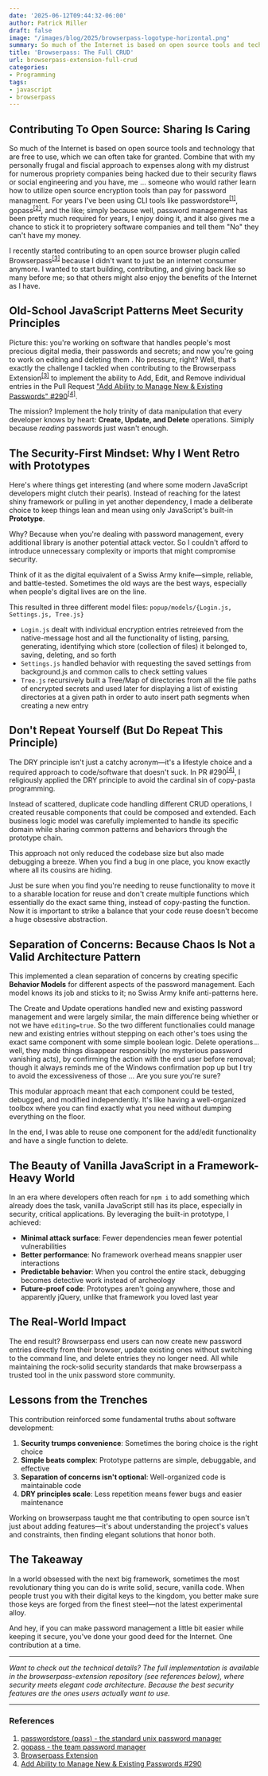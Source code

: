 ```yaml
---
date: '2025-06-12T09:44:32-06:00'
author: Patrick Miller
draft: false
image: "/images/blog/2025/browserpass-logotype-horizontal.png"
summary: So much of the Internet is based on open source tools and technology that are free to use, which we can often take for granted. The next time you use an open source or free tool off the Internet, think about what you can do to help keep it that way.
title: 'Browserpass: The Full CRUD'
url: browserpass-extension-full-crud
categories:
- Programming
tags:
- javascript
- browserpass
---
```

## Contributing To Open Source: Sharing Is Caring

So much of the Internet is based on open source tools and technology that are free to use, which we can often take for granted. Combine that with my personally frugal and fiscial approach to expenses along with my distrust for numerous propriety companies being hacked due to their security flaws or social engineering and you have, me ... someone who would rather learn how to utilize open source encryption tools than pay for password managment. For years I've been using CLI tools like passwordstore<sup>[[1]](#references)</sup>, gopass<sup>[[2]](#references)</sup>, and the like; simply because well, password management has been pretty much required for years, I enjoy doing it, and it also gives me a chance to stick it to proprietery software companies and tell them "No" they can't have my money. <i class="fa-regular fa-dollar-sign"></i> <i class="fa-regular fa-face-smile-wink"></i>

I recently started contributing to an open source browser plugin called Browserpass<sup>[[3]](#references)</sup> because I didn't want to just be an internet consumer anymore. I wanted to start building, contributing, and giving back like so many before me; so that others might also enjoy the benefits of the Internet as I have.

## Old-School JavaScript Patterns Meet Security Principles

Picture this: you're working on software that handles people's most precious digital media, their passwords and secrets; and now you're going to work on editing and deleting them <i class="fa-regular fa-face-surprise"></i>. No pressure, right? Well, that's exactly the challenge I tackled when contributing to the Browserpass Extension<sup>[[3]](#references)</sup> to implement the ability to Add, Edit, and Remove individual entries in the Pull Request ["Add Ability to Manage New & Existing Passwords" #290](#references)<sup>[[4]](#references)</sup>.

The mission? Implement the holy trinity of data manipulation that every developer knows by heart: **Create, Update, and Delete** operations. Simiply because *reading* passwords just wasn't enough.

## The Security-First Mindset: Why I Went Retro with Prototypes

Here's where things get interesting (and where some modern JavaScript developers might clutch their pearls). Instead of reaching for the latest shiny framework or pulling in yet another dependency, I made a deliberate choice to keep things lean and mean using only JavaScript's built-in **Prototype**.

Why? Because when you're dealing with password management, every additional library is another potential attack vector. So I couldn't afford to introduce unnecessary complexity or imports that might compromise security.

Think of it as the digital equivalent of a Swiss Army knife—simple, reliable, and battle-tested. Sometimes the old ways are the best ways, especially when people's digital lives are on the line.

This resulted in three different model files: `popup/models/{Login.js, Settings.js, Tree.js}`

- `Login.js` dealt with individual encryption entries retreieved from the native-message host and all the functionality of listing, parsing, generating, identifying which store (collection of files) it belonged to, saving, deleting, and so forth
- `Settings.js` handled behavior with requesting the saved settings from background.js and common calls to check setting values
- `Tree.js` recursively built a Tree/Map of directories from all the file paths of encrypted secrets and used later for displaying a list of existing directories at a given path in order to auto insert path segments when creating a new entry

## Don't Repeat Yourself (But Do Repeat This Principle)

The DRY principle isn't just a catchy acronym—it's a lifestyle choice and a required approach to code/software that doesn't suck. In PR #290<sup>[[4]](#references)</sup>, I religiously applied the DRY principle to avoid the cardinal sin of copy-pasta programming.

Instead of scattered, duplicate code handling different CRUD operations, I created reusable components that could be composed and extended. Each business logic model was carefully implemented to handle its specific domain while sharing common patterns and behaviors through the prototype chain.

This approach not only reduced the codebase size but also made debugging a breeze. When you find a bug in one place, you know exactly where all its cousins are hiding.

Just be sure when you find you're needing to reuse functionality to move it to a sharable location for reuse and don't create multiple functions which essentially do the exact same thing, instead of copy-pasting the function. Now it is important to strike a balance that your code reuse doesn't become a huge obsessive abstraction.

## Separation of Concerns: Because Chaos Is Not a Valid Architecture Pattern

This implemented a clean separation of concerns by creating specific **Behavior Models** for different aspects of the password management. Each model knows its job and sticks to it; no Swiss Army knife anti-patterns here.

The Create and Update operations handled new and existing password management and were largely similar, the main difference being whiether or not we have `editing=true`. So the two different functionalies could manage new and existing entries without stepping on each other's toes using the exact same component with some simple boolean logic. Delete operations... well, they made things disappear responsibly (no mysterious password vanishing acts), by confirming the action with the end user before removal; though it always reminds me of the Windows confirmation pop up but I try to avoid the excessiveness of those ... Are you sure you're sure?

This modular approach meant that each component could be tested, debugged, and modified independently. It's like having a well-organized toolbox where you can find exactly what you need without dumping everything on the floor.

In the end, I was able to reuse one component for the add/edit functionality and have a single function to delete.

## The Beauty of Vanilla JavaScript in a Framework-Heavy World

In an era where developers often reach for `npm i` to add something which already does the task, vanilla JavaScript still has its place, especially in security, critical applications. By leveraging the built-in prototype, I achieved:

- **Minimal attack surface**: Fewer dependencies mean fewer potential vulnerabilities
- **Better performance**: No framework overhead means snappier user interactions
- **Predictable behavior**: When you control the entire stack, debugging becomes detective work instead of archeology
- **Future-proof code**: Prototypes aren't going anywhere, those and apparently jQuery, unlike that framework you loved last year

## The Real-World Impact

The end result? Browserpass end users can now create new password entries directly from their browser, update existing ones without switching to the command line, and delete entries they no longer need. All while maintaining the rock-solid security standards that make browserpass a trusted tool in the unix password store community.

## Lessons from the Trenches

This contribution reinforced some fundamental truths about software development:

1. **Security trumps convenience**: Sometimes the boring choice is the right choice
2. **Simple beats complex**: Prototype patterns are simple, debuggable, and effective
3. **Separation of concerns isn't optional**: Well-organized code is maintainable code
4. **DRY principles scale**: Less repetition means fewer bugs and easier maintenance

Working on browserpass taught me that contributing to open source isn't just about adding features—it's about understanding the project's values and constraints, then finding elegant solutions that honor both.

## The Takeaway

In a world obsessed with the next big framework, sometimes the most revolutionary thing you can do is write solid, secure, vanilla code. When people trust you with their digital keys to the kingdom, you better make sure those keys are forged from the finest steel—not the latest experimental alloy.

And hey, if you can make password management a little bit easier while keeping it secure, you've done your good deed for the Internet. One contribution at a time.

---

*Want to check out the technical details? The full implementation is available in the browserpass-extension repository (see references below), where security meets elegant code architecture. Because the best security features are the ones users actually want to use.*

---

### References

1. [passwordstore (pass) - the standard unix password manager](https://www.passwordstore.org)
1. [gopass - the team password manager](https://www.gopass.pw)
1. [Browserpass Extension](https://github.com/browserpass/browserpass-extension)
1. [Add Ability to Manage New & Existing Passwords #290](https://github.com/browserpass/browserpass-extension/pull/290)
